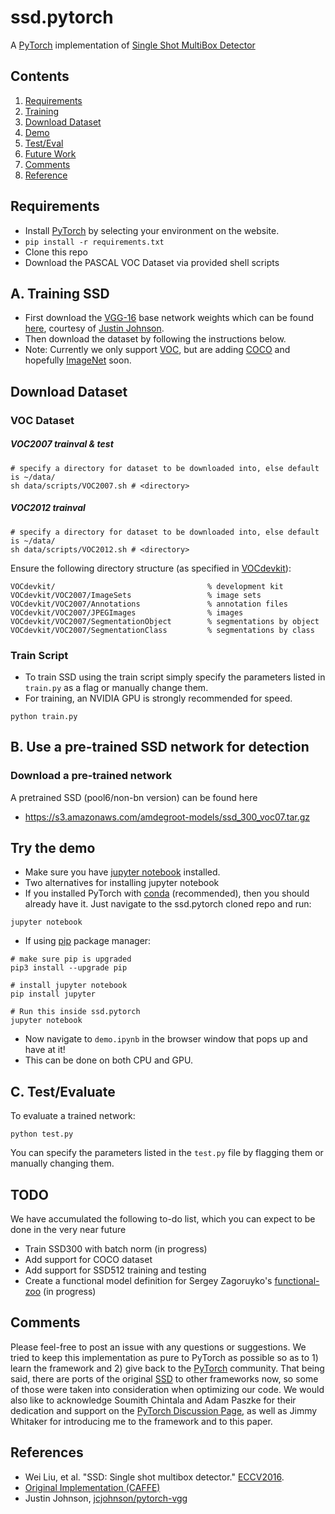 # ssd.pytorch
A [PyTorch](http://pytorch.org/) implementation of [Single Shot MultiBox Detector](http://arxiv.org/abs/1512.02325)

## Contents
1. [Requirements](#requirements)
2. [Training](#a-training-ssd)
3. [Download Dataset](#download-dataset)
4. [Demo](#b-use-a-pre-trained-ssd-network-for-detection)
5. [Test/Eval](#c-testevaluate)
6. [Future Work](#todo)
7. [Comments](#comments)
8. [Reference](#references)


## Requirements
- Install [PyTorch](http://pytorch.org/) by selecting your environment on the website.
- `pip install -r requirements.txt`
- Clone this repo
- Download the PASCAL VOC Dataset via provided shell scripts

## A. Training SSD
- First download the [VGG-16](https://arxiv.org/abs/1409.1556) base network weights which can be found [here](https://s3-us-west-2.amazonaws.com/jcjohns-models/vgg16-00b39a1b.pth), courtesy of [Justin Johnson](https://github.com/jcjohnson/pytorch-vgg).
- Then download the dataset by following the instructions below.
- Note: Currently we only support [VOC](http://host.robots.ox.ac.uk/pascal/VOC/), but are adding [COCO](http://mscoco.org/) and hopefully [ImageNet](http://www.image-net.org/) soon.

## Download Dataset

### VOC Dataset
##### VOC2007 trainval & test
```Shell
# specify a directory for dataset to be downloaded into, else default is ~/data/
sh data/scripts/VOC2007.sh # <directory>
```
##### VOC2012 trainval
```Shell
# specify a directory for dataset to be downloaded into, else default is ~/data/
sh data/scripts/VOC2012.sh # <directory>
```

 Ensure the following directory structure (as specified in [VOCdevkit](http://host.robots.ox.ac.uk/pascal/VOC/voc2007/devkit_doc_07-Jun-2007.pdf)):

```
VOCdevkit/                                  % development kit
VOCdevkit/VOC2007/ImageSets                 % image sets
VOCdevkit/VOC2007/Annotations               % annotation files
VOCdevkit/VOC2007/JPEGImages                % images
VOCdevkit/VOC2007/SegmentationObject        % segmentations by object
VOCdevkit/VOC2007/SegmentationClass         % segmentations by class
```

### Train Script
- To train SSD using the train script simply specify the parameters listed in `train.py` as a flag or manually change them.
- For training, an NVIDIA GPU is strongly recommended for speed.
```Shell
python train.py
```

## B. Use a pre-trained SSD network for detection

### Download a pre-trained network
A pretrained SSD (pool6/non-bn version) can be found here
- https://s3.amazonaws.com/amdegroot-models/ssd_300_voc07.tar.gz

## Try the demo
- Make sure you have [jupyter notebook](http://jupyter.readthedocs.io/en/latest/install.html) installed.
- Two alternatives for installing jupyter notebook
- If you installed PyTorch with [conda](https://www.continuum.io/downloads) (recommended), then you should already have it.  Just navigate to the ssd.pytorch cloned repo and run:
```Shell
jupyter notebook
```
- If using [pip](https://pypi.python.org/pypi/pip) package manager:
```Shell
# make sure pip is upgraded
pip3 install --upgrade pip

# install jupyter notebook
pip install jupyter

# Run this inside ssd.pytorch
jupyter notebook
```
- Now navigate to `demo.ipynb` in the browser window that pops up and have at it!
- This can be done on both CPU and GPU.

## C. Test/Evaluate
To evaluate a trained network:
```Shell
python test.py
```
You can specify the parameters listed in the `test.py` file by flagging them or manually changing them.  

## TODO
We have accumulated the following to-do list, which you can expect to be done in the very near future
- Train SSD300 with batch norm (in progress)
- Add support for COCO dataset
- Add support for SSD512 training and testing
- Create a functional model definition for Sergey Zagoruyko's [functional-zoo](https://github.com/szagoruyko/functional-zoo) (in progress)

## Comments
Please feel-free to post an issue with any questions or suggestions.  We tried to keep this implementation as pure to PyTorch as
possible so as to 1) learn the framework and 2) give back to the [PyTorch](http://pytorch.org/) community.  That being said, there are ports of the original [SSD](https://github.com/weiliu89/caffe/tree/ssd) to other frameworks now, so some of those were taken into consideration when optimizing our code.  We would also like to acknowledge Soumith Chintala and Adam Paszke for their dedication and support on the
[PyTorch Discussion Page](https://discuss.pytorch.org/), as well as Jimmy Whitaker for introducing me to the framework and to this paper.


## References
- Wei Liu, et al. "SSD: Single shot multibox detector." [ECCV2016]((http://arxiv.org/abs/1512.02325)).
- [Original Implementation (CAFFE)](https://github.com/weiliu89/caffe/tree/ssd)
- Justin Johnson, [jcjohnson/pytorch-vgg](https://github.com/jcjohnson/pytorch-vgg)
